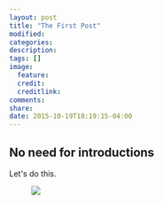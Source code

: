 ```yaml
---
layout: post
title: "The First Post"
modified:
categories: 
description:
tags: []
image:
  feature:
  credit:
  creditlink:
comments:
share:
date: 2015-10-19T18:19:15-04:00
---
```

## No need for introductions 
Let's do this. 
<figure>
<img src="http://memesvault.com/wp-content/uploads/I-Have-No-Idea-What-Im-Doing-Dog-01.jpg">
</figure>